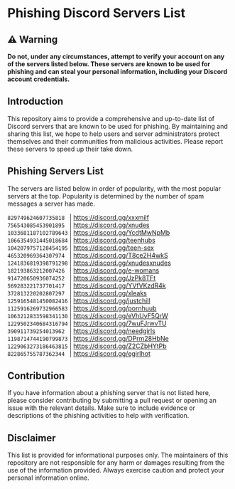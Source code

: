 # Phishing Discord Servers List

## ⚠️ Warning

**Do not, under any circumstances, attempt to verify your account on any of the servers listed below. These servers are known to be used for phishing and can steal your personal information, including your Discord account credentials.**

## Introduction

This repository aims to provide a comprehensive and up-to-date list of Discord servers that are known to be used for phishing. By maintaining and sharing this list, we hope to help users and server administrators protect themselves and their communities from malicious activities. Please report these servers to speed up their take down.

## Phishing Servers List

The servers are listed below in order of popularity, with the most popular servers at the top. Popularity is determined by the number of spam messages a server has made.

`829749624607735818 ` | https://discord.gg/xxxmilf  
`756543085453901895 ` | https://discord.gg/xnudes  
`1033681187102789643` | https://discord.gg/YcdtMwNpMb  
`1066354931445018684` | https://discord.gg/teenhubs  
`1042079757128454195` | https://discord.gg/teen-sex  
`465320969364307974 ` | https://discord.gg/T8ce2H4wkS  
`1241836819398791298` | https://discord.gg/xnudesxnudes  
`182193863212007426 ` | https://discord.gg/e-womans  
`914720650936074252 ` | https://discord.gg/JzPk8TFt  
`569283221737701417 ` | https://discord.gg/YVfVKzdR4k  
`372813220202807297 ` | https://discord.gg/xleaks  
`1259165481450082416` | https://discord.gg/justchill  
`1125916269732966583` | https://discord.gg/pornhuub  
`1063212833598341130` | https://discord.gg/eVhUyF5QrW  
`1229502340684316794` | https://discord.gg/7wuFJrwvTU  
`390911739254013962 ` | https://discord.gg/needgirls  
`1198714744190799873` | https://discord.gg/DPrm28HbNe  
`1229063273186463815` | https://discord.gg/Z2CZbHYtPb  
`822865755787362344 ` | https://discord.gg/egirlhot  

## Contribution

If you have information about a phishing server that is not listed here, please consider contributing by submitting a pull request or opening an issue with the relevant details. Make sure to include evidence or descriptions of the phishing activities to help with verification.

## Disclaimer

This list is provided for informational purposes only. The maintainers of this repository are not responsible for any harm or damages resulting from the use of the information provided. Always exercise caution and protect your personal information online.
